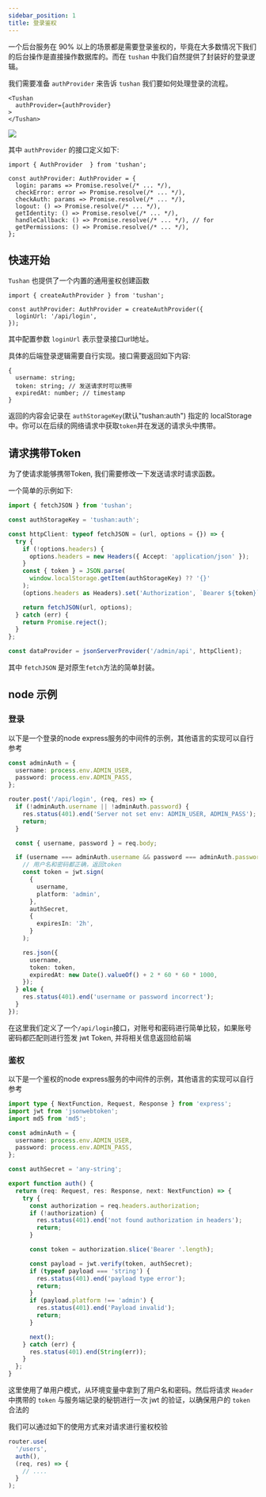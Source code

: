 ```yaml
---
sidebar_position: 1
title: 登录鉴权
---
```


一个后台服务在 90% 以上的场景都是需要登录鉴权的，毕竟在大多数情况下我们的后台操作是直接操作数据库的。而在 `tushan` 中我们自然提供了封装好的登录逻辑。

我们需要准备 `authProvider` 来告诉 `tushan` 我们要如何处理登录的流程。

```tsx
<Tushan
  authProvider={authProvider}
>
</Tushan>
```

![](/img/docs/misc/login.png)

其中 `authProvider` 的接口定义如下:

```tsx
import { AuthProvider  } from 'tushan';

const authProvider: AuthProvider = {
  login: params => Promise.resolve(/* ... */),
  checkError: error => Promise.resolve(/* ... */),
  checkAuth: params => Promise.resolve(/* ... */),
  logout: () => Promise.resolve(/* ... */),
  getIdentity: () => Promise.resolve(/* ... */),
  handleCallback: () => Promise.resolve(/* ... */), // for 
  getPermissions: () => Promise.resolve(/* ... */),
};
```


## 快速开始

`Tushan` 也提供了一个内置的通用鉴权创建函数

```tsx
import { createAuthProvider } from 'tushan';

const authProvider: AuthProvider = createAuthProvider({
  loginUrl: '/api/login',
});
```

其中配置参数 `loginUrl` 表示登录接口url地址。

具体的后端登录逻辑需要自行实现。接口需要返回如下内容:
```tsx
{
  username: string;
  token: string; // 发送请求时可以携带
  expiredAt: number; // timestamp
}
```

返回的内容会记录在 `authStorageKey`(默认"tushan:auth") 指定的 localStorage 中。你可以在后续的网络请求中获取`token`并在发送的请求头中携带。

## 请求携带Token

为了使请求能够携带Token, 我们需要修改一下发送请求时请求函数。

一个简单的示例如下:

```ts
import { fetchJSON } from 'tushan';

const authStorageKey = 'tushan:auth';

const httpClient: typeof fetchJSON = (url, options = {}) => {
  try {
    if (!options.headers) {
      options.headers = new Headers({ Accept: 'application/json' });
    }
    const { token } = JSON.parse(
      window.localStorage.getItem(authStorageKey) ?? '{}'
    );
    (options.headers as Headers).set('Authorization', `Bearer ${token}`);

    return fetchJSON(url, options);
  } catch (err) {
    return Promise.reject();
  }
};

const dataProvider = jsonServerProvider('/admin/api', httpClient);
```

其中 `fetchJSON` 是对原生`fetch`方法的简单封装。

## node 示例

### 登录

以下是一个登录的node express服务的中间件的示例，其他语言的实现可以自行参考

```ts
const adminAuth = {
  username: process.env.ADMIN_USER,
  password: process.env.ADMIN_PASS,
};

router.post('/api/login', (req, res) => {
  if (!adminAuth.username || !adminAuth.password) {
    res.status(401).end('Server not set env: ADMIN_USER, ADMIN_PASS');
    return;
  }

  const { username, password } = req.body;

  if (username === adminAuth.username && password === adminAuth.password) {
    // 用户名和密码都正确，返回token
    const token = jwt.sign(
      {
        username,
        platform: 'admin',
      },
      authSecret,
      {
        expiresIn: '2h',
      }
    );

    res.json({
      username,
      token: token,
      expiredAt: new Date().valueOf() + 2 * 60 * 60 * 1000,
    });
  } else {
    res.status(401).end('username or password incorrect');
  }
});
```

在这里我们定义了一个`/api/login`接口，对账号和密码进行简单比较，如果账号密码都匹配则进行签发 jwt Token, 并将相关信息返回给前端

### 鉴权

以下是一个鉴权的node express服务的中间件的示例，其他语言的实现可以自行参考

```ts
import type { NextFunction, Request, Response } from 'express';
import jwt from 'jsonwebtoken';
import md5 from 'md5';

const adminAuth = {
  username: process.env.ADMIN_USER,
  password: process.env.ADMIN_PASS,
};

const authSecret = 'any-string';

export function auth() {
  return (req: Request, res: Response, next: NextFunction) => {
    try {
      const authorization = req.headers.authorization;
      if (!authorization) {
        res.status(401).end('not found authorization in headers');
        return;
      }

      const token = authorization.slice('Bearer '.length);

      const payload = jwt.verify(token, authSecret);
      if (typeof payload === 'string') {
        res.status(401).end('payload type error');
        return;
      }
      if (payload.platform !== 'admin') {
        res.status(401).end('Payload invalid');
        return;
      }

      next();
    } catch (err) {
      res.status(401).end(String(err));
    }
  };
}
```

这里使用了单用户模式，从环境变量中拿到了用户名和密码。然后将请求 `Header` 中携带的 `token` 与服务端记录的秘钥进行一次 jwt 的验证，以确保用户的 `token` 合法的

我们可以通过如下的使用方式来对请求进行鉴权校验

```ts
router.use(
  '/users',
  auth(),
  (req, res) => {
    // ....
  }
);
```
